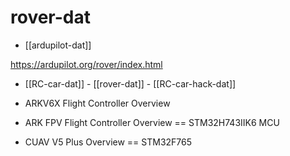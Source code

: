 
# rover-dat

- [[ardupilot-dat]]

https://ardupilot.org/rover/index.html

- [[RC-car-dat]] - [[rover-dat]] - [[RC-car-hack-dat]]

- ARKV6X Flight Controller Overview
- ARK FPV Flight Controller Overview == STM32H743IIK6 MCU
- CUAV V5 Plus Overview == STM32F765

